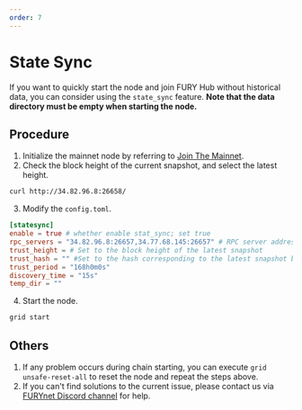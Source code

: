 ```yaml
---
order: 7
---
```


# State Sync

If you want to quickly start the node and join FURY Hub without historical data, you can consider using the `state_sync` feature. **Note that the data directory must be empty when starting the node.**

## Procedure

1. Initialize the mainnet node by referring to [Join The Mainnet](./mainnet.md).
2. Check the block height of the current snapshot, and select the latest height.

```bash
curl http://34.82.96.8:26658/
```

3. Modify the `config.toml`.

```toml
[statesync]
enable = true # whether enable stat_sync; set true
rpc_servers = "34.82.96.8:26657,34.77.68.145:26657" # RPC server address which the node connects to
trust_height = # Set to the block height of the latest snapshot
trust_hash = "" #Set to the hash corresponding to the latest snapshot block height (trust height), which can be checked via https://gridhub.iobscan.io/#/block/<trust_height>.
trust_period = "168h0m0s"
discovery_time = "15s"
temp_dir = ""
```

4. Start the node.

```bash
grid start
```

## Others

1. If any problem occurs during chain starting, you can execute `grid unsafe-reset-all` to reset the node and repeat the steps above.
2. If you can't find solutions to the current issue, please contact us via [FURYnet Discord channel](https://discord.com/invite/bmhu9F9xbX) for help.
